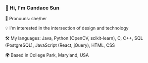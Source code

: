 ### 👋 Hi, I'm Candace Sun
📌 Pronouns: she/her

💡 I'm interested in the intersection of design and technology

🛠 My languages: Java, Python (OpenCV, scikit-learn), C, C++, SQL (PostgreSQL), JavaScript (React, jQuery), HTML, CSS

🌍 Based in College Park, Maryland, USA
<!--
**candace-sun/candace-sun** is a ✨ _special_ ✨ repository because its `README.md` (this file) appears on your GitHub profile.

Here are some ideas to get you started:

- 🔭 I’m currently working on ...
- 🌱 I’m currently learning ...
- 👯 I’m looking to collaborate on ...
- 🤔 I’m looking for help with ...
- 💬 Ask me about ...
- 📫 How to reach me: ...
- 😄 Pronouns: ...
- ⚡ Fun fact: ...
-->
